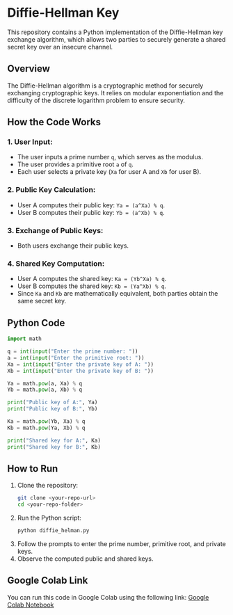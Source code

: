 # Diffie-Hellman Key


This repository contains a Python implementation of the Diffie-Hellman key exchange algorithm, which allows two parties to securely generate a shared secret key over an insecure channel.

## Overview
The Diffie-Hellman algorithm is a cryptographic method for securely exchanging cryptographic keys. It relies on modular exponentiation and the difficulty of the discrete logarithm problem to ensure security.

## How the Code Works

### 1. **User Input:**
   - The user inputs a prime number `q`, which serves as the modulus.
   - The user provides a primitive root `a` of `q`.
   - Each user selects a private key (`Xa` for user A and `Xb` for user B).

### 2. **Public Key Calculation:**
   - User A computes their public key: `Ya = (a^Xa) % q`.
   - User B computes their public key: `Yb = (a^Xb) % q`.

### 3. **Exchange of Public Keys:**
   - Both users exchange their public keys.

### 4. **Shared Key Computation:**
   - User A computes the shared key: `Ka = (Yb^Xa) % q`.
   - User B computes the shared key: `Kb = (Ya^Xb) % q`.
   - Since `Ka` and `Kb` are mathematically equivalent, both parties obtain the same secret key.

## Python Code
```python
import math

q = int(input("Enter the prime number: "))
a = int(input("Enter the primitive root: "))
Xa = int(input("Enter the private key of A: "))
Xb = int(input("Enter the private key of B: "))

Ya = math.pow(a, Xa) % q
Yb = math.pow(a, Xb) % q

print("Public key of A:", Ya)
print("Public key of B:", Yb)

Ka = math.pow(Yb, Xa) % q
Kb = math.pow(Ya, Xb) % q

print("Shared key for A:", Ka)
print("Shared key for B:", Kb)
```

## How to Run
1. Clone the repository:
   ```bash
   git clone <your-repo-url>
   cd <your-repo-folder>
   ```
2. Run the Python script:
   ```bash
   python diffie_helman.py
   ```
3. Follow the prompts to enter the prime number, primitive root, and private keys.
4. Observe the computed public and shared keys.

## Google Colab Link
You can run this code in Google Colab using the following link:
[Google Colab Notebook](YOUR_COLAB_LINK_HERE)


